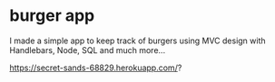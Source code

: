 # burger app
I made a simple app to keep track of burgers using MVC design with Handlebars, Node, SQL and much more...

https://secret-sands-68829.herokuapp.com/?